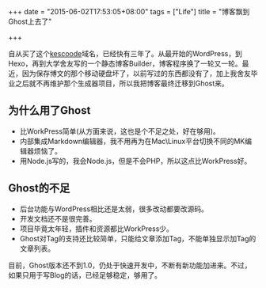+++
date = "2015-06-02T17:53:05+08:00"
tags = ["Life"]
title = "博客飘到Ghost上去了"

+++

自从买了这个[kescoode][0]域名，已经快有三年了。从最开始的WordPress，到Hexo，再到大学舍友写的一个静态博客Builder，博客程序换了一轮又一轮。最近，因为保存博文的那个移动硬盘坏了，以前写过的东西都没有了，加上我舍友毕业之后就不再维护那个生成器项目，所以我把博客最终迁移到Ghost来。

## 为什么用了Ghost

- 比WorkPress简单(从方面来说，这也是个不足之处，好在够用)。
- 内部集成Markdown编辑器，我不用再为在Mac\Linux平台切换不同的MK编辑器烦恼了。
- 用Node.js写的，我会Node.js，但是不会PHP，所以这点比WorkPress好。

## Ghost的不足

- 后台功能与WordPress相比还是太弱，很多改动都要改源码。
- 开发文档还不是很完善。
- 项目毕竟太年轻，插件和资源都比WorkPress少。
- Ghost对Tag的支持还比较简单，只能给文章添加Tag，不能单独显示加Tag的文章列表。

目前，Ghost版本还不到1.0，仍处于快速开发中，不断有新功能加进来。不过，如果只用于写Blog的话，已经足够稳定，够用了。

[0]: http://kescoode.com
